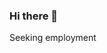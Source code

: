 ### Hi there 👋
Seeking employment
<!--
<!-- in your header -->
<link rel="stylesheet" href="https://cdn.jsdelivr.net/gh/devicons/devicon@latest/devicon.min.css">

<!-- in your body -->
<i class="devicon-devicon-plain"></i>

<i class="devicon-cplusplus-line-wordmark"></i>
          
